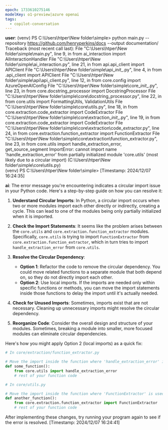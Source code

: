```yaml
---
epoch: 1733610275146
modelKey: o1-preview|azure openai
tags:
  - copilot-conversation
---
```


**user**: (venv) PS C:\Users\htper\New folder\simple> python main.py --repository https://github.com/henryperkins/docs --output documentation/
Traceback (most recent call last):
  File "C:\Users\htper\New folder\simple\main.py", line 9, in <module>
    from ai_interaction import AIInteractionHandler
  File "C:\Users\htper\New folder\simple\ai_interaction.py", line 21, in <module>
    from api.api_client import APIClient
  File "C:\Users\htper\New folder\simple\api\__init__.py", line 4, in <module>
    from .api_client import APIClient
  File "C:\Users\htper\New folder\simple\api\api_client.py", line 12, in <module>
    from core.config import AzureOpenAIConfig
  File "C:\Users\htper\New folder\simple\core\__init__.py", line 23, in <module>
    from core.docstring_processor import DocstringProcessor
  File "C:\Users\htper\New folder\simple\core\docstring_processor.py", line 22, in <module>
    from core.utils import FormattingUtils, ValidationUtils
  File "C:\Users\htper\New folder\simple\core\utils.py", line 18, in <module>
    from core.extraction.code_extractor import CodeExtractor
  File "C:\Users\htper\New folder\simple\core\extraction\__init__.py", line 19, in <module>
    from core.extraction.code_extractor import CodeExtractor
  File "C:\Users\htper\New folder\simple\core\extraction\code_extractor.py", line 24, in <module>
    from core.extraction.function_extractor import FunctionExtractor
  File "C:\Users\htper\New folder\simple\core\extraction\function_extractor.py", line 23, in <module>
    from core.utils import handle_extraction_error, get_source_segment
ImportError: cannot import name 'handle_extraction_error' from partially initialized module 'core.utils' (most likely due to a circular import) (C:\Users\htper\New folder\simple\core\utils.py)     
(venv) PS C:\Users\htper\New folder\simple> 
[Timestamp: 2024/12/07 16:24:35]

**ai**: The error message you're encountering indicates a circular import issue in your Python code. Here's a step-by-step guide on how you can resolve it:

1. **Understand Circular Imports**: In Python, a circular import occurs when two or more modules import each other directly or indirectly, creating a cycle. This can lead to one of the modules being only partially initialized when it is imported.

2. **Check the Import Statements**: It seems like the problem arises between the `core.utils` and `core.extraction.function_extractor` modules. Specifically, `core.utils` is trying to import `FunctionExtractor` from `core.extraction.function_extractor`, which in turn tries to import `handle_extraction_error` from `core.utils`.

3. **Resolve the Circular Dependency**:
    - **Option 1**: Refactor the code to remove the circular dependency. You could move related functions to a separate module that both depend on, so they do not directly import each other.
    - **Option 2**: Use local imports. If the imports are needed only within specific functions or methods, you can move the import statements inside those functions to delay the import until it's actually needed.

4. **Check for Unused Imports**: Sometimes, imports exist that are not necessary. Cleaning up unnecessary imports might resolve the circular dependency.

5. **Reorganize Code**: Consider the overall design and structure of your modules. Sometimes, breaking a module into smaller, more focused modules can eliminate circular dependencies.

Here's how you might apply Option 2 (local imports) as a quick fix:

```python
# In core/extraction/function_extractor.py

# Move the import inside the function where 'handle_extraction_error' is used
def some_function():
    from core.utils import handle_extraction_error
    # rest of your function code

# In core/utils.py

# Move the import inside the function where 'FunctionExtractor' is used
def another_function():
    from core.extraction.function_extractor import FunctionExtractor
    # rest of your function code
```

After implementing these changes, try running your program again to see if the error is resolved.
[Timestamp: 2024/12/07 16:24:41]